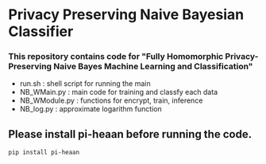 # Privacy Preserving Naive Bayesian Classifier

### This repository contains code for "Fully Homomorphic Privacy-Preserving Naive Bayes Machine Learning and Classification"

- run.sh : shell script for running the main
- NB_WMain.py : main code for training and classfy each data
- NB_WModule.py : functions for encrypt, train, inference 
- NB_log.py : approximate logarithm function

## Please install pi-heaan before running the code.
```console
pip install pi-heaan
```